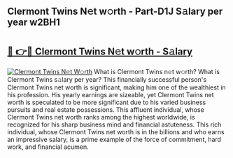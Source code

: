 ## Clermont Twins N𝚎t w𝚘rth - Part-D1J S𝚊lary per year w2BH1

# <h2><a href="http://gc52e6o.nevu.top/?p=Clermont+Twins">🔗 👉🔴 Clermont Twins N𝚎t w𝚘rth - S𝚊lary</a></h2>

[![Clermont Twins N𝚎t W𝚘rth](https://i.imgur.com/Oavwk0R.jpeg)](http://gc52e6o.nevu.top/?p=Clermont+Twins)
What is Clermont Twins n𝚎t w𝚘rth? What is Clermont Twins s𝚊lary per year?
This financially successful person's Clermont Twins net worth is significant, making him one of the wealthiest in his profession. His yearly earnings are sizeable, yet Clermont Twins net worth is speculated to be more significant due to his varied business pursuits and real estate possessions. This affluent individual, whose Clermont Twins net worth ranks among the highest worldwide, is recognized for his sharp business mind and financial astuteness. This rich individual, whose Clermont Twins net worth is in the billions and who earns an impressive salary, is a prime example of the force of commitment, hard work, and financial acumen.
